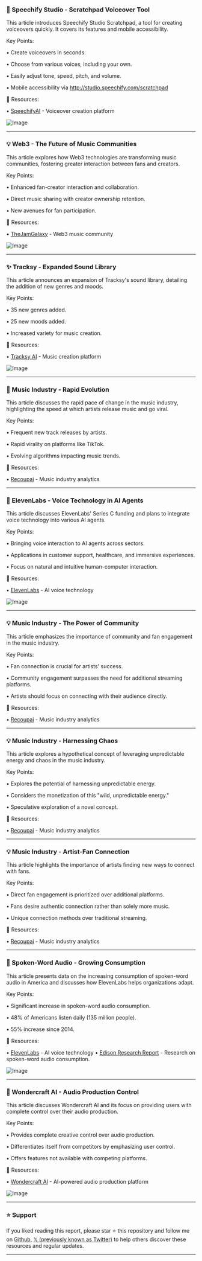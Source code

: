 ### 🚀 Speechify Studio - Scratchpad Voiceover Tool

This article introduces Speechify Studio Scratchpad, a tool for creating voiceovers quickly.  It covers its features and mobile accessibility.


Key Points:

• Create voiceovers in seconds.

• Choose from various voices, including your own.

• Easily adjust tone, speed, pitch, and volume.

• Mobile accessibility via http://studio.speechify.com/scratchpad


🔗 Resources:

• [SpeechifyAI](https://x.com/SpeechifyAI) - Voiceover creation platform

![Image](https://pbs.twimg.com/ext_tw_video_thumb/1894796603854331904/pu/img/HftIX0VcD3OWIlui.jpg)


---
### 💡 Web3 - The Future of Music Communities

This article explores how Web3 technologies are transforming music communities, fostering greater interaction between fans and creators.


Key Points:

• Enhanced fan-creator interaction and collaboration.

• Direct music sharing with creator ownership retention.

• New avenues for fan participation.


🔗 Resources:

• [TheJamGalaxy](https://x.com/TheJamGalaxy) - Web3 music community

![Image](https://pbs.twimg.com/media/GkuYacKXcAA4TP0?format=jpg&name=small)


---
### ✨ Tracksy - Expanded Sound Library

This article announces an expansion of Tracksy's sound library, detailing the addition of new genres and moods.


Key Points:

• 35 new genres added.

• 25 new moods added.

• Increased variety for music creation.


🔗 Resources:

• [Tracksy AI](https://x.com/tracksy_ai) - Music creation platform

![Image](https://pbs.twimg.com/media/GkV85HMX0AAn4ce?format=jpg&name=small)


---
### 🤖 Music Industry - Rapid Evolution

This article discusses the rapid pace of change in the music industry, highlighting the speed at which artists release music and go viral.


Key Points:

• Frequent new track releases by artists.

• Rapid virality on platforms like TikTok.

• Evolving algorithms impacting music trends.


🔗 Resources:

• [Recoupai](https://x.com/recoupai) - Music industry analytics


---
### 🤖 ElevenLabs - Voice Technology in AI Agents

This article discusses ElevenLabs' Series C funding and plans to integrate voice technology into various AI agents.


Key Points:

• Bringing voice interaction to AI agents across sectors.

• Applications in customer support, healthcare, and immersive experiences.

• Focus on natural and intuitive human-computer interaction.


🔗 Resources:

• [ElevenLabs](https://x.com/elevenlabsio) - AI voice technology

![Image](https://pbs.twimg.com/ext_tw_video_thumb/1891895776554401792/pu/img/3Hqu_TyzhmIP4ZPM.jpg)


---
### 💡 Music Industry - The Power of Community

This article emphasizes the importance of community and fan engagement in the music industry.


Key Points:

• Fan connection is crucial for artists' success.

• Community engagement surpasses the need for additional streaming platforms.

• Artists should focus on connecting with their audience directly.


🔗 Resources:

• [Recoupai](https://x.com/recoupai) - Music industry analytics


---
### 💡 Music Industry - Harnessing Chaos

This article explores a hypothetical concept of leveraging unpredictable energy and chaos in the music industry.


Key Points:

• Explores the potential of harnessing unpredictable energy.

• Considers the monetization of this "wild, unpredictable energy."

• Speculative exploration of a novel concept.


🔗 Resources:

• [Recoupai](https://x.com/recoupai) - Music industry analytics


---
### 💡 Music Industry - Artist-Fan Connection

This article highlights the importance of artists finding new ways to connect with fans.


Key Points:

• Direct fan engagement is prioritized over additional platforms.

• Fans desire authentic connection rather than solely more music.

• Unique connection methods over traditional streaming.


🔗 Resources:

• [Recoupai](https://x.com/recoupai) - Music industry analytics


---
### 🤖 Spoken-Word Audio - Growing Consumption

This article presents data on the increasing consumption of spoken-word audio in America and discusses how ElevenLabs helps organizations adapt.


Key Points:

• Significant increase in spoken-word audio consumption.

• 48% of Americans listen daily (135 million people).

• 55% increase since 2014.


🔗 Resources:

• [ElevenLabs](https://x.com/elevenlabsio) - AI voice technology
• [Edison Research Report](https://elevenlabs.io/blog/the-state-of-ai-audio-in-publishing-and-news…) - Research on spoken-word audio consumption.

![Image](https://pbs.twimg.com/media/GjrPNbaW8AA0Bpz?format=jpg&name=small)


---
### 🤖 Wondercraft AI - Audio Production Control

This article discusses Wondercraft AI and its focus on providing users with complete control over their audio production.


Key Points:

• Provides complete creative control over audio production.

• Differentiates itself from competitors by emphasizing user control.

• Offers features not available with competing platforms.


🔗 Resources:

• [Wondercraft AI](https://x.com/wondercraft_ai) - AI-powered audio production platform

![Image](https://pbs.twimg.com/media/GjrE4BcX0AAilt1?format=jpg&name=small)


---

### ⭐️ Support

If you liked reading this report, please star ⭐️ this repository and follow me on [Github](https://github.com/Drix10), [𝕏 (previously known as Twitter)](https://x.com/DRIX_10_) to help others discover these resources and regular updates.

---